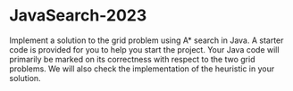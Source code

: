 # JavaSearch-2023
Implement a solution to the grid problem using A* search in Java. A starter code is provided for you to help you start the project. Your Java code will primarily be marked on its correctness with respect to the two grid problems. We will also check the implementation of the heuristic in your solution.
